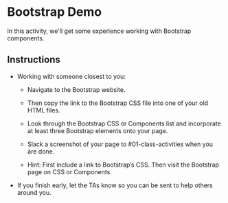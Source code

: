 # Bootstrap Demo

In this activity, we'll get some experience working with Bootstrap components.

## Instructions

- Working with someone closest to you:

  - Navigate to the Bootstrap website.

  - Then copy the link to the Bootstrap CSS file into one of your old HTML files.

  - Look through the Bootstrap CSS or Components list and incorporate at least three Bootstrap elements onto your page.

  - Slack a screenshot of your page to #01-class-activities when you are done.

  - Hint: First include a link to Bootstrap’s CSS. Then visit the Bootstrap page on CSS or Components.

- If you finish early, let the TAs know so you can be sent to help others around you.

